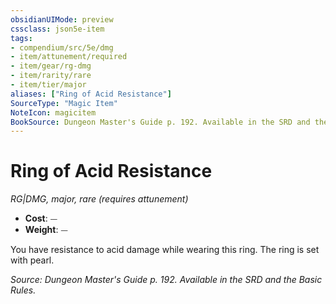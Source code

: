 ```yaml
---
obsidianUIMode: preview
cssclass: json5e-item
tags:
- compendium/src/5e/dmg
- item/attunement/required
- item/gear/rg-dmg
- item/rarity/rare
- item/tier/major
aliases: ["Ring of Acid Resistance"]
SourceType: "Magic Item"
NoteIcon: magicitem
BookSource: Dungeon Master's Guide p. 192. Available in the SRD and the Basic Rules.
---
```

# Ring of Acid Resistance
*RG|DMG, major, rare (requires attunement)*  

- **Cost**: ⏤
- **Weight**: ⏤

You have resistance to acid damage while wearing this ring. The ring is set with pearl.

*Source: Dungeon Master's Guide p. 192. Available in the SRD and the Basic Rules.*